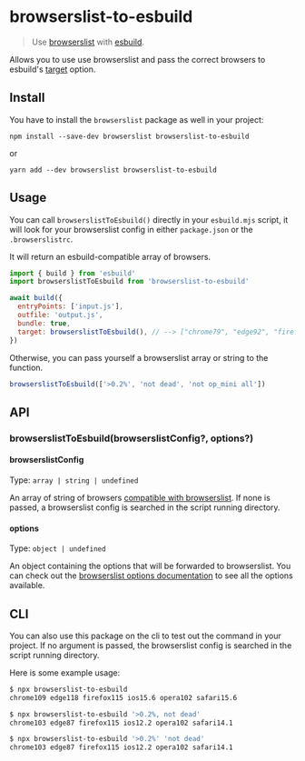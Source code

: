 # browserslist-to-esbuild

> Use [browserslist](https://github.com/browserslist/browserslist) with [esbuild](https://esbuild.github.io/).

Allows you to use use browserslist and pass the correct browsers to esbuild's [target](https://esbuild.github.io/api/#target) option.

## Install

You have to install the `browserslist` package as well in your project:

```
npm install --save-dev browserslist browserslist-to-esbuild
```

or

```
yarn add --dev browserslist browserslist-to-esbuild
```

## Usage

You can call `browserslistToEsbuild()` directly in your `esbuild.mjs` script, it will look for your browserslist config in either `package.json` or the `.browserslistrc`.

It will return an esbuild-compatible array of browsers.

```js
import { build } from 'esbuild'
import browserslistToEsbuild from 'browserslist-to-esbuild'

await build({
  entryPoints: ['input.js'],
  outfile: 'output.js',
  bundle: true,
  target: browserslistToEsbuild(), // --> ["chrome79", "edge92", "firefox91", "safari13.1"]
})
```

Otherwise, you can pass yourself a browserslist array or string to the function.

```js
browserslistToEsbuild(['>0.2%', 'not dead', 'not op_mini all'])
```

## API

### browserslistToEsbuild(browserslistConfig?, options?)

#### browserslistConfig

Type: `array | string | undefined`

An array of string of browsers [compatible with browserslist](https://github.com/browserslist/browserslist#full-list). If none is passed, a browserslist config is searched in the script running directory.

#### options

Type: `object | undefined`

An object containing the options that will be forwarded to browserslist. You can check out the [browserslist options documentation](https://github.com/browserslist/browserslist?tab=readme-ov-file#js-api) to see all the options available.

## CLI

You can also use this package on the cli to test out the command in your project.
If no argument is passed, the browserslist config is searched in the script running directory.

Here is some example usage:

```bash
$ npx browserslist-to-esbuild
chrome109 edge118 firefox115 ios15.6 opera102 safari15.6

$ npx browserslist-to-esbuild '>0.2%, not dead'
chrome103 edge87 firefox115 ios12.2 opera102 safari14.1

$ npx browserslist-to-esbuild '>0.2%' 'not dead'
chrome103 edge87 firefox115 ios12.2 opera102 safari14.1
```
